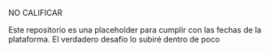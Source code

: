 NO CALIFICAR

Este repositorio es una placeholder para cumplir con las fechas de la plataforma. El verdadero desafío lo subiré dentro de poco
